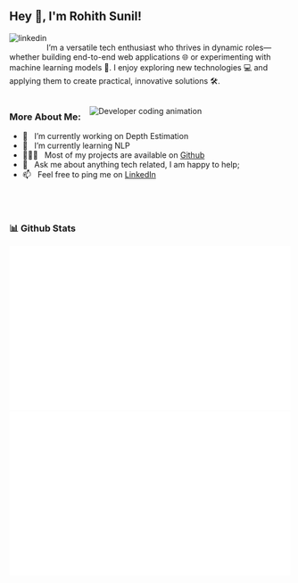 
<!--
**Rohith-Sunil/Rohith-Sunil** is a ✨ _special_ ✨ repository because its `README.md` (this file) appears on your GitHub profile.

Here are some ideas to get you started:

- 🔭 I’m currently working on ...
- 🌱 I’m currently learning ...
- 👯 I’m looking to collaborate on ...
- 🤔 I’m looking for help with ...
- 💬 Ask me about ...
- 📫 How to reach me: ...
- 😄 Pronouns: ...
- ⚡ Fun fact: ...
-->

## Hey 👋, I'm Rohith Sunil!
<a href='https://www.linkedin.com/in/rohithsunil7/'><img align='left' alt="linkedin" src="https://raw.githubusercontent.com/rahul-jha98/rahul-jha98/561d474902b59c7429ec22bb73e225696c27b202/assets/linkedin.svg" height='18px'/></a>
<br/>
I’m a versatile tech enthusiast who thrives in dynamic roles—whether building end-to-end web applications 🌐 or experimenting with machine learning models 🤖. I enjoy exploring new technologies 💻 and applying them to create practical, innovative solutions 🛠️.
<br/>
<br/>

<!--<img align="right" alt="GIF" src="https://raw.githubusercontent.com/rahul-jha98/rahul-jha98/main/techstack.gif" width="360px"/> -->
<img align="right" alt="Developer coding animation" src="https://media.giphy.com/media/v1.Y2lkPTc5MGI3NjExc25yNTRnNTI1bDIxNTRubWowYXlndjJ5d2x6c203Mmd3cGxscW54aiZlcD12MV9naWZzX3NlYXJjaCZjdD1n/3FjEPbKqEPhPpmC8uY/giphy.gif" width="360px"/>

  
### More About Me:

- 🔭 &nbsp; I’m currently working on Depth Estimation
- 🌱 &nbsp; I’m currently learning NLP 
- 👨🏻‍💻 &nbsp; Most of my projects are available on [Github](https://github.com/Rohith-Sunil?tab=repositories)
- 💬 &nbsp; Ask me about anything tech related, I am happy to help;
- 📫 &nbsp; Feel free to ping me on [LinkedIn](https://www.linkedin.com/in/rohithsunil7/)
<!-- 
- 📝 &nbsp; Checkout my [resume](https://drive.google.com/file/d/1xu0JWrxx3bncO2jGKNcIJiaPso_qZR6D/view?usp=sharing)
-->


<br>

<!-- ### 🔨 Languages and Tools: -->


<br>


### 📊 Github Stats
<a href='https://github.com/Rohith-Sunil/github-stats-transparent'>
  
![Stats Overview](https://raw.githubusercontent.com/Rohith-Sunil/github-stats-transparent/output/generated/overview.svg)
![Most Used Languages](https://raw.githubusercontent.com/Rohith-Sunil/github-stats-transparent/output/generated/languages.svg)

</a>

<br>

